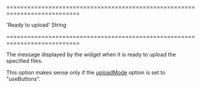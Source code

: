 ===========================================================================
<!--default-->'Ready to upload'<!--/default-->
<!--type-->String<!--/type-->
===========================================================================

<!--shortDescription-->
The message displayed by the widget when it is ready to upload the specified files.
<!--/shortDescription-->

<!--fullDescription-->
This option makes sense only if the [uploadMode](/Documentation/ApiReference/UI_Widgets/dxFileUploader/Configuration/#uploadMode) option is set to "useButtons".


<!--/fullDescription-->